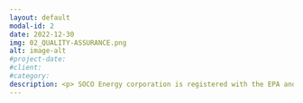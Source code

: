 ```yaml
---
layout: default
modal-id: 2
date: 2022-12-30
img: 02_QUALITY-ASSURANCE.png
alt: image-alt
#project-date:
#client:
#category:
description: <p> SOCO Energy corporation is registered with the EPA and adheres to all applicable local, state, and federal regulations to ensure the safe production of quality burner fuel from used oil. Our process is managed to mitigate and minimize the possibility of fire, explosion, or any unplanned release of used oil to air, soil, or surface water which could threaten human health or the environment.</p> <p>We work with a dedicated used oil collection service to ensure that all used oil received by SOCO Energy Corporation is tested prior to pickup for the presence of hazardous materials, like chlorinated halogens. SOCO Energy Corporation has a strict policy for hazardous waste and rejects all used oil found to be above acceptable thresholds across a number of contaminants included in the tests.</p> <p>Every batch of burner fuel produced by SOCO Energy Corporation is guaranteed to be on-specification and fully auditable back to the original oil generator. Additionally, our advanced oil processing techniques ensure that other undesirable contaminants are removed from the burner fuel, like water and other particulates. To learn more about our process or to schedule a site visit you can email us at <a href="mailto:admin@socoenergy.org">admin@socoenergy.org</a>. 
---
```

